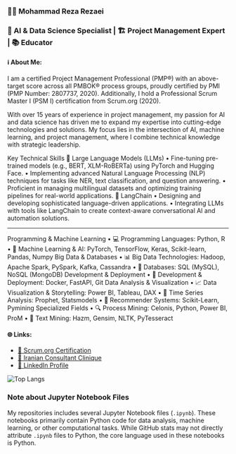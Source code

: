 ### 👨‍💼 Mohammad Reza Rezaei  
### 🧠 AI & Data Science Specialist | 🏗️ Project Management Expert | 📚 Educator

#### ℹ️ About Me:  
I am a certified Project Management Professional (PMP®) with an above-target score across all PMBOK® process groups, proudly certified by PMI (PMP Number: 2807737, 2020). Additionally, I hold a Professional Scrum Master I (PSM I) certification from Scrum.org (2020).

With over 15 years of experience in project management, my passion for AI and data science has driven me to expand my expertise into cutting-edge technologies and solutions. My focus lies in the intersection of AI, machine learning, and project management, where I combine technical knowledge with strategic leadership.

Key Technical Skills
🧠 Large Language Models (LLMs)
•	Fine-tuning pre-trained models (e.g., BERT, XLM-RoBERTa) using PyTorch and Hugging Face.
•	Implementing advanced Natural Language Processing (NLP) techniques for tasks like NER, text classification, and question answering.
•	Proficient in managing multilingual datasets and optimizing training pipelines for real-world applications.
🔗 LangChain
•	Designing and developing sophisticated language-driven applications.
•	Integrating LLMs with tools like LangChain to create context-aware conversational AI and automation solutions.
________________________________________
Programming & Machine Learning
•	💻 Programming Languages: Python, R
•	🤖 Machine Learning & AI: PyTorch, TensorFlow, Keras, Scikit-learn, Pandas, Numpy
Big Data & Databases
•	📊 Big Data Technologies: Hadoop, Apache Spark, PySpark, Kafka, Cassandra
•	💾 Databases: SQL (MySQL), NoSQL (MongoDB)
Development & Deployment
•	🚀 Development & Deployment: Docker, FastAPI, Git
Data Analysis & Visualization
•	📈 Data Visualization & Storytelling: Power BI, Tableau, DAX
•	📅 Time Series Analysis: Prophet, Statsmodels
•	🎯 Recommender Systems: Scikit-Learn, Pymining
Specialized Fields
•	🔍 Process Mining: Celonis, Python, Power BI, ProM
•	📝 Text Mining: Hazm, Gensim, NLTK, PyTesseract


#### 🌐 Links:  
- [📜 Scrum.org Certification](https://www.scrum.org/certificates/553046)  
- [🏢 Iranian Consultant Clinique](https://iranmcc.com/)  
- [🔗 LinkedIn Profile](https://www.linkedin.com/in/m-rezaei/)


<!--
<p align="center">
    <img src="https://github-readme-stats.vercel.app/api?username=M-RezaeiGH&show_icons=true&count_private=true" alt="GitHub Stats">
</p>

<p align="center">
    <img src="https://github-readme-stats.vercel.app/api/top-langs/?username=M-RezaeiGH&layout=compact" alt="Top Languages">
</p>
-->

![Top Langs](https://github-readme-stats.vercel.app/api/top-langs/?username=M-RezaeiGH&layout=compact)
### Note about Jupyter Notebook Files
My repositories includes several Jupyter Notebook files (`.ipynb`). These notebooks primarily contain Python code for data analysis, machine learning, or other computational tasks. While GitHub stats may not directly attribute `.ipynb` files to Python, the core language used in these notebooks is Python.
